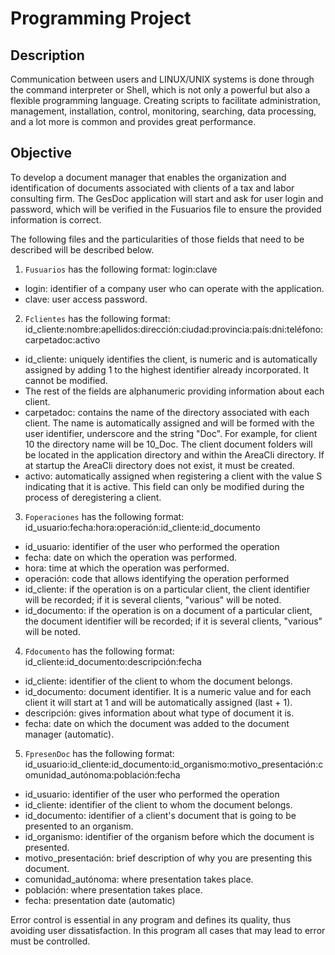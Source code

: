 # Programming Project

## Description

Communication between users and LINUX/UNIX systems is done through the command interpreter or Shell, which is not only a powerful but also a flexible programming language. Creating scripts to facilitate administration, management, installation, control, monitoring, searching, data processing, and a lot more is common and provides great performance.

## Objective

To develop a document manager that enables the organization and identification of documents associated with clients of a tax and labor consulting firm. The GesDoc application will start and ask for user login and password, which will be verified in the Fusuarios file to ensure the provided information is correct.

The following files and the particularities of those fields that need to be described will be described below.

1. `Fusuarios` has the following format:
login:clave
- login: identifier of a company user who can operate with the application.
- clave: user access password.

2. `Fclientes` has the following format:
id_cliente:nombre:apellidos:dirección:ciudad:provincia:país:dni:teléfono:carpetadoc:activo
- id_cliente: uniquely identifies the client, is numeric and is automatically assigned by adding 1 to the highest identifier already incorporated. It cannot be modified.
- The rest of the fields are alphanumeric providing information about each client.
- carpetadoc: contains the name of the directory associated with each client. The name is automatically assigned and will be formed with the user identifier, underscore and the string "Doc". For example, for client 10 the directory name will be 10_Doc. The client document folders will be located in the application directory and within the AreaCli directory. If at startup the AreaCli directory does not exist, it must be created.
- activo: automatically assigned when registering a client with the value S indicating that it is active. This field can only be modified during the process of deregistering a client.

3. `Foperaciones` has the following format:
id_usuario:fecha:hora:operación:id_cliente:id_documento
- id_usuario: identifier of the user who performed the operation
- fecha: date on which the operation was performed.
- hora: time at which the operation was performed.
- operación: code that allows identifying the operation performed
- id_cliente: if the operation is on a particular client, the client identifier will be recorded; if it is several clients, "various" will be noted.
- id_documento: if the operation is on a document of a particular client, the document identifier will be recorded; if it is several clients, "various" will be noted.

4. `Fdocumento` has the following format:
id_cliente:id_documento:descripción:fecha
- id_cliente: identifier of the client to whom the document belongs.
- id_documento: document identifier. It is a numeric value and for each client it will start at 1 and will be automatically assigned (last + 1).
- descripción: gives information about what type of document it is.
- fecha: date on which the document was added to the document manager (automatic).

5. `FpresenDoc` has the following format:
id_usuario:id_cliente:id_documento:id_organismo:motivo_presentación:comunidad_autónoma:población:fecha
- id_usuario: identifier of the user who performed the operation
- id_cliente: identifier of the client to whom the document belongs.
- id_documento: identifier of a client's document that is going to be presented to an organism.
- id_organismo: identifier of the organism before which the document is presented.
- motivo_presentación: brief description of why you are presenting this document.
- comunidad_autónoma: where presentation takes place.
- población: where presentation takes place.
- fecha: presentation date (automatic)

Error control is essential in any program and defines its quality, thus avoiding user dissatisfaction. In this program all cases that may lead to error must be controlled.

